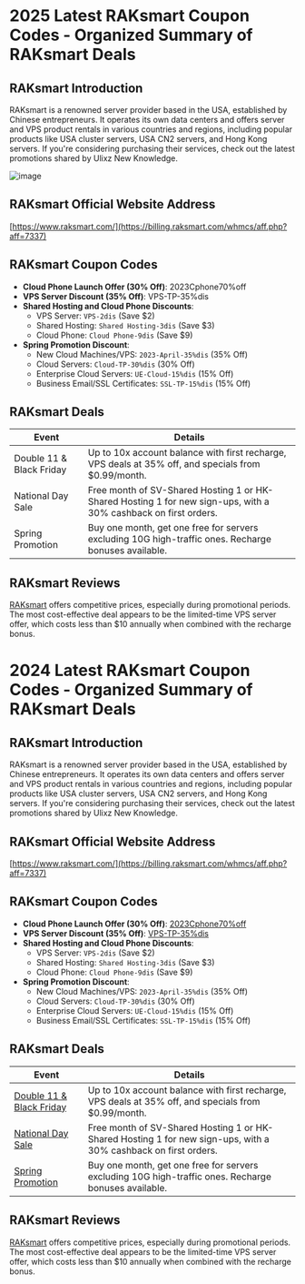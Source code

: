 # 2025 Latest RAKsmart Coupon Codes - Organized Summary of RAKsmart Deals

## RAKsmart Introduction

RAKsmart is a renowned server provider based in the USA, established by Chinese entrepreneurs. It operates its own data centers and offers server and VPS product rentals in various countries and regions, including popular products like USA cluster servers, USA CN2 servers, and Hong Kong servers. If you're considering purchasing their services, check out the latest promotions shared by Ulixz New Knowledge.

![image](https://github.com/howardym3/RAKsmart/assets/167610152/4eab66f4-b5e6-4b09-9088-694d8b4e92e1)

## RAKsmart Official Website Address

[https://www.raksmart.com/](https://billing.raksmart.com/whmcs/aff.php?aff=7337)

## RAKsmart Coupon Codes

- **Cloud Phone Launch Offer (30% Off)**: 2023Cphone70%off
- **VPS Server Discount (35% Off)**: VPS-TP-35%dis
- **Shared Hosting and Cloud Phone Discounts**:
  - VPS Server: `VPS-2dis` (Save $2)
  - Shared Hosting: `Shared Hosting-3dis` (Save $3)
  - Cloud Phone: `Cloud Phone-9dis` (Save $9)
- **Spring Promotion Discount**:
  - New Cloud Machines/VPS: `2023-April-35%dis` (35% Off)
  - Cloud Servers: `Cloud-TP-30%dis` (30% Off)
  - Enterprise Cloud Servers: `UE-Cloud-15%dis` (15% Off)
  - Business Email/SSL Certificates: `SSL-TP-15%dis` (15% Off)

## RAKsmart Deals

| Event            | Details                                                       |
|------------------|---------------------------------------------------------------|
| Double 11 & Black Friday | Up to 10x account balance with first recharge, VPS deals at 35% off, and specials from $0.99/month. |
| National Day Sale | Free month of SV-Shared Hosting 1 or HK-Shared Hosting 1 for new sign-ups, with a 30% cashback on first orders. |
| Spring Promotion | Buy one month, get one free for servers excluding 10G high-traffic ones. Recharge bonuses available. |

## RAKsmart Reviews

[RAKsmart](https://billing.raksmart.com/whmcs/aff.php?aff=7337) offers competitive prices, especially during promotional periods. The most cost-effective deal appears to be the limited-time VPS server offer, which costs less than $10 annually when combined with the recharge bonus.


# 2024 Latest RAKsmart Coupon Codes - Organized Summary of RAKsmart Deals

## RAKsmart Introduction

RAKsmart is a renowned server provider based in the USA, established by Chinese entrepreneurs. It operates its own data centers and offers server and VPS product rentals in various countries and regions, including popular products like USA cluster servers, USA CN2 servers, and Hong Kong servers. If you're considering purchasing their services, check out the latest promotions shared by Ulixz New Knowledge.

## RAKsmart Official Website Address

[https://www.raksmart.com/](https://billing.raksmart.com/whmcs/aff.php?aff=7337)

## RAKsmart Coupon Codes

- **Cloud Phone Launch Offer (30% Off)**: [2023Cphone70%off](https://billing.raksmart.com/whmcs/aff.php?aff=7337)
- **VPS Server Discount (35% Off)**: [VPS-TP-35%dis](https://billing.raksmart.com/whmcs/aff.php?aff=7337)
- **Shared Hosting and Cloud Phone Discounts**:
  - VPS Server: `VPS-2dis` (Save $2)
  - Shared Hosting: `Shared Hosting-3dis` (Save $3)
  - Cloud Phone: `Cloud Phone-9dis` (Save $9)
- **Spring Promotion Discount**:
  - New Cloud Machines/VPS: `2023-April-35%dis` (35% Off)
  - Cloud Servers: `Cloud-TP-30%dis` (30% Off)
  - Enterprise Cloud Servers: `UE-Cloud-15%dis` (15% Off)
  - Business Email/SSL Certificates: `SSL-TP-15%dis` (15% Off)

## RAKsmart Deals

| Event            | Details                                                       |
|------------------|---------------------------------------------------------------|
| [Double 11 & Black Friday](https://billing.raksmart.com/whmcs/aff.php?aff=7337)  | Up to 10x account balance with first recharge, VPS deals at 35% off, and specials from $0.99/month. |
| [National Day Sale](https://billing.raksmart.com/whmcs/aff.php?aff=7337)  | Free month of SV-Shared Hosting 1 or HK-Shared Hosting 1 for new sign-ups, with a 30% cashback on first orders. |
| [Spring Promotion](https://billing.raksmart.com/whmcs/aff.php?aff=7337)  | Buy one month, get one free for servers excluding 10G high-traffic ones. Recharge bonuses available. |

## RAKsmart Reviews

[RAKsmart](https://billing.raksmart.com/whmcs/aff.php?aff=7337) offers competitive prices, especially during promotional periods. The most cost-effective deal appears to be the limited-time VPS server offer, which costs less than $10 annually when combined with the recharge bonus.



